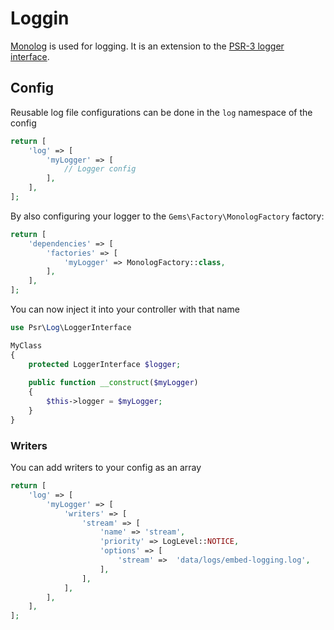 # Loggin

[Monolog](http://seldaek.github.io/monolog/) is used for logging. It is an extension to the [PSR-3 logger interface](https://www.php-fig.org/psr/psr-3/).

## Config

Reusable log file configurations can be done in the `log` namespace of the config
```php
return [
    'log' => [
        'myLogger' => [
            // Logger config
        ],
    ],   
];
```

By also configuring your logger to the `Gems\Factory\MonologFactory` factory:

```php 
return [
    'dependencies' => [
        'factories' => [
            'myLogger' => MonologFactory::class,
        ],
    ],
];
```

You can now inject it into your controller with that name

```php 
use Psr\Log\LoggerInterface

MyClass
{
    protected LoggerInterface $logger;
    
    public function __construct($myLogger)
    {
        $this->logger = $myLogger;
    }
}
```


### Writers

You can add writers to your config as an array

```php
return [
    'log' => [
        'myLogger' => [
            'writers' => [
                'stream' => [
                    'name' => 'stream',
                    'priority' => LogLevel::NOTICE,
                    'options' => [
                        'stream' =>  'data/logs/embed-logging.log',
                    ],
                ],
            ],
        ],
    ],   
];
```
